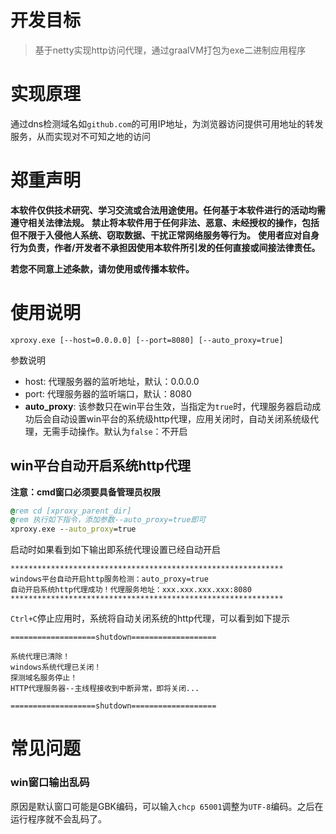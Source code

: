 # 开发目标
> 基于netty实现http访问代理，通过graalVM打包为exe二进制应用程序

# 实现原理
通过dns检测域名如`github.com`的可用IP地址，为浏览器访问提供可用地址的转发服务，从而实现对不可知之地的访问

# 郑重声明
**本软件仅供技术研究、学习交流或合法用途使用。任何基于本软件进行的活动均需遵守相关法律法规。**
**禁止将本软件用于任何非法、恶意、未经授权的操作，包括但不限于入侵他人系统、窃取数据、干扰正常网络服务等行为。**
**使用者应对自身行为负责，作者/开发者不承担因使用本软件所引发的任何直接或间接法律责任。**

**若您不同意上述条款，请勿使用或传播本软件。** 

# 使用说明
```
xproxy.exe [--host=0.0.0.0] [--port=8080] [--auto_proxy=true]
```

参数说明
- host: 代理服务器的监听地址，默认：0.0.0.0
- port: 代理服务器的监听端口，默认：8080
- **auto_proxy**: 该参数只在win平台生效，当指定为`true`时，代理服务器启动成功后会自动设置win平台的系统级http代理，应用关闭时，自动关闭系统级代理，无需手动操作。默认为`false`：不开启

## win平台自动开启系统http代理

**注意：cmd窗口必须要具备管理员权限**
```bat
@rem cd [xproxy_parent_dir]
@rem 执行如下指令，添加参数--auto_proxy=true即可
xproxy.exe --auto_proxy=true
```
启动时如果看到如下输出即系统代理设置已经自动开启
```
*************************************************************
windows平台自动开启http服务检测：auto_proxy=true
自动开启系统http代理成功！代理服务地址：xxx.xxx.xxx.xxx:8080
*************************************************************
```
`Ctrl+C`停止应用时，系统将自动关闭系统的http代理，可以看到如下提示
```
===================shutdown===================

系统代理已清除！
windows系统代理已关闭！
探测域名服务停止！
HTTP代理服务器--主线程接收到中断异常，即将关闭...

===================shutdown===================
```

# 常见问题
###  win窗口输出乱码
原因是默认窗口可能是GBK编码，可以输入`chcp 65001`调整为`UTF-8`编码。之后在运行程序就不会乱码了。